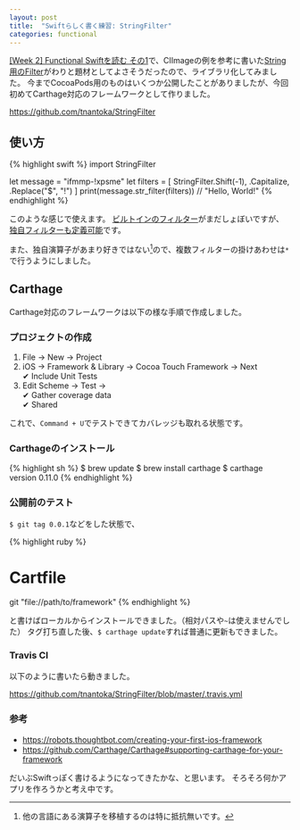 ```yaml
---
layout: post
title:  "Swiftらしく書く練習: StringFilter"
categories: functional
---
```


[\[Week 2\] Functional Swiftを読む その1](/book/2016/01/10/read-functional-swift-1.html)で、CIImageの例を参考に書いた[String用のFilter](https://github.com/tnantoka/swift-a-week/blob/gh-pages/works/FunctionalSwift.playground/Contents.swift#L7)がわりと題材としてよさそうだったので、ライブラリ化してみました。
今までCocoaPods用のものはいくつか公開したことがありましたが、今回初めてCarthage対応のフレームワークとして作りました。　

<https://github.com/tnantoka/StringFilter>

## 使い方

{% highlight swift %}
import StringFilter

let message = "ifmmp-!xpsme"
let filters = [ 
    StringFilter.Shift(-1),
    .Capitalize,
    .Replace("$", "!")
]
print(message.str_filter(filters)) // "Hello, World!"
{% endhighlight %}

このような感じで使えます。
[ビルトインのフィルター](https://github.com/tnantoka/StringFilter#built-in-filters)がまだしょぼいですが、[独自フィルターも定義可能](https://github.com/tnantoka/StringFilter#custom-filter)です。

また、独自演算子があまり好きではない[^1]ので、複数フィルターの掛けあわせは`*`で行うようにしました。

## Carthage

Carthage対応のフレームワークは以下の様な手順で作成しました。

### プロジェクトの作成

1. File -> New -> Project
2. iOS -> Framework & Library -> Cocoa Touch Framework -> Next  
   ✔ Include Unit Tests
3. Edit Scheme -> Test ->  
   ✔ Gather coverage data  
   ✔ Shared 

これで、`Command + U`でテストできてカバレッジも取れる状態です。

### Carthageのインストール

{% highlight sh %}
$ brew update
$ brew install carthage
$ carthage version
0.11.0
{% endhighlight %}

### 公開前のテスト

`$ git tag 0.0.1`などをした状態で、

{% highlight ruby %}
# Cartfile
git "file://path/to/framework"
{% endhighlight %}

と書けばローカルからインストールできました。（相対パスや`~`は使えませんでした）
タグ打ち直した後、`$ carthage update`すれば普通に更新もできました。

### Travis CI

以下のように書いたら動きました。

<https://github.com/tnantoka/StringFilter/blob/master/.travis.yml>

### 参考

- <https://robots.thoughtbot.com/creating-your-first-ios-framework>　
- <https://github.com/Carthage/Carthage#supporting-carthage-for-your-framework>

だいぶSwiftっぽく書けるようになってきたかな、と思います。
そろそろ何かアプリを作ろうかと考え中です。

[^1]: 他の言語にある演算子を移植するのは特に抵抗無いです。

